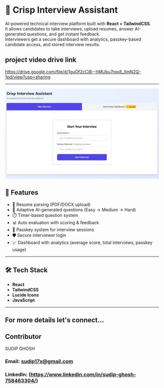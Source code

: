 # 🤖 Crisp Interview Assistant

AI-powered technical interview platform built with **React + TailwindCSS**.  
It allows candidates to take interviews, upload resumes, answer AI-generated questions, and get instant feedback.  
Interviewers get a secure dashboard with analytics, passkey-based candidate access, and stored interview results.

## project video drive link 
https://drive.google.com/file/d/1guOf2cCiB--hMUbu7rqx8_llmN2Q-1pd/view?usp=sharing

---

![image alt](https://github.com/sudip17x/Crisp_Interview_Assistant/blob/a7b19a92367445d31144327a16af596d4b61a5a8/Ai_interview.jpg)


## 🚀 Features
- 📄 Resume parsing (PDF/DOCX upload)
- 🎯 Adaptive AI-generated questions (Easy → Medium → Hard)
- ⏱️ Timer-based question system
- 📊 Auto evaluation with scoring & feedback
- 🔑 Passkey system for interview sessions
- 🛡 Secure interviewer login
- 📈 Dashboard with analytics (average score, total interviews, passkey usage)

---

## 🛠 Tech Stack
- **React**
- **TailwindCSS**
- **Lucide Icons**
- **JavaScript**

---

## For more details let's connect...

## Contributor
 SUDIP GHOSH
### Email: sudip17x@gmail.com
### LinkedIn: (https://www.linkedin.com/in/sudip-ghosh-758463304/)
